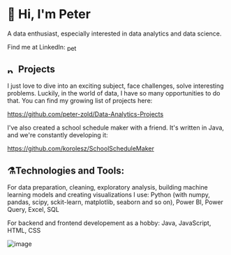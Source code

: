 # 👋 Hi, I'm Peter
A data enthusiast, especially interested in data analytics and data science.
<p>Find me at LinkedIn:
<a href="https://linkedin.com/in/peterzold" target="blank"><img align="center" src="https://raw.githubusercontent.com/rahuldkjain/github-profile-readme-generator/master/src/images/icons/Social/linked-in-alt.svg" alt="peterzold" height="15" width="25" /></a></p>

## <a href="https://linkedin.com/in/peterzold" target="blank"><img align="center" src="https://raw.githubusercontent.com/Gapur/Gapur/main/assets/developer.gif" alt="peterzold" height="15" width="25" /></a>Projects
 I just love to dive into an exciting subject, face challenges, solve interesting problems. Luckily, in the world of data, I have so many opportunities to do that.
You can find my growing list of projects here:

https://github.com/peter-zold/Data-Analytics-Projects

I've also created a school schedule maker with a friend. It's written in Java, and we're constantly developing it:

https://github.com/korolesz/SchoolScheduleMaker

## ⚗️Technologies and Tools:
For data preparation, cleaning, exploratory analysis, building machine learning models and creating visualizations I use:
Python (with numpy, pandas, scipy, sckit-learn, matplotlib, seaborn and so on),
Power BI, Power Query, Excel, SQL

For backend and frontend developement as a hobby:
Java, JavaScript, HTML, CSS
 
![image](https://github.com/peter-zold/peter-zold/assets/116908950/5af5635d-cca2-4b4f-ae5b-deab22b432d8)


